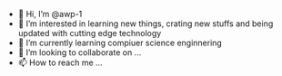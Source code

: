 - 👋 Hi, I’m @awp-1
- 👀 I’m interested in learning new things, crating new  stuffs and being updated with cutting edge technology  
- 🌱 I’m currently learning compiuer science enginnering  
- 💞️ I’m looking to collaborate on ...
- 📫 How to reach me ...

<!---
awp-1/awp-1 is a ✨ special ✨ repository because its `README.md` (this file) appears on your GitHub profile.
You can click the Preview link to take a look at your changes.
--->
